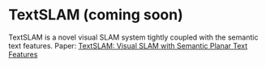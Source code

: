 # TextSLAM (coming soon)
TextSLAM is a novel visual SLAM system tightly coupled with the semantic text features.
Paper: [TextSLAM: Visual SLAM with Semantic Planar Text Features](https://arxiv.org/abs/2305.10029)
